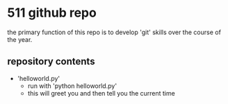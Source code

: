 # 511 github repo

the primary function of this repo is to develop 'git' skills over the course of the year. 

## repository contents

+ 'helloworld.py'
	+ run with 'python helloworld.py'
	+ this will greet you and then tell you the current time
